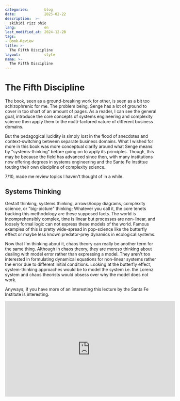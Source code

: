 ```yaml
---
categories:       blog
date:             2025-02-22
description:  >-
  skibidi rizz ohio
lang:             en
last_modified_at: 2024-12-28
tags:
- Book-Review
title: >-
  The Fifth Discipline 
layout:           style
name: >-
  The Fifth Discipline 
---
```



# The Fifth Discipline

The book, seen as a ground-breaking work for other, is seen as a bit too schizophrenic for me. The problem being, Senge has a lot of ground to cover in too short of an amount of pages. As a reader, I can see the general goal, introduce the core concepts of systems engineering and complexity science then apply them to the multi-factored nature of different business domains. 

But the pedagogical lucidity is simply lost in the flood of anecdotes and context-switching between separate business domains. What I wished for more in this book was more conceptual clarify around what Senge means by "systems-thinking" before going on to apply its principles. Though, this may be because the field has advanced since then, with many institutions now offering degrees in systems engineering and the Sante Fe Instittue touting their own discipline of complexity science.

7/10, made me review topics I haven't thought of in a while. 

## Systems Thinking 

Gestalt thinking, systems thinking, arrows/loopy diagrams, complexity science, or "big-picture" thinking; Whatever you call it, the core tenets backing this methodology are these supposed facts. The world is incomprehensibly complex, time is linear but processes are non-linear, and loosely formal logic can not express these models of the world. Famous examples of this is pretty wide-spread in pop-science like the butterfly effect or maybe less known predator-prey dynamics in ecological systems.

Now that I'm thinking about it, chaos theory can really be another term for the same thing. Although in chaos theory, they are moreso thinking about dealing with model error rather than expressing a model. They aren't too interested in formulating dynamical equations for non-linear systems rather the error due to different initial conditions. Looking at the butterfly effect, system-thinking approaches would be to model the system i.e. the Lorenz system and chaos theorists would obsess over why the model does not work.

Anyways, if you have more of an interesting this lecture by the Santa Fe Institute is interesting.

<iframe width="560" height="315" src="https://www.youtube.com/embed/JR93X7xK05o?si=Mah-Vwxr8nzkDU2W" title="YouTube video player" frameborder="0" allow="accelerometer; autoplay; clipboard-write; encrypted-media; gyroscope; picture-in-picture; web-share" referrerpolicy="strict-origin-when-cross-origin" allowfullscreen></iframe>


